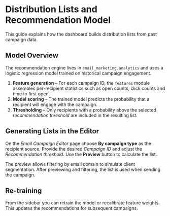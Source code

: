 # Distribution Lists and Recommendation Model

This guide explains how the dashboard builds distribution lists from past campaign data.

## Model Overview

The recommendation engine lives in `email_marketing.analytics` and uses a logistic regression
model trained on historical campaign engagement.

1. **Feature generation** – For each campaign ID, the `features` module
   assembles per-recipient statistics such as open counts, click counts and
   time to first open.
2. **Model scoring** – The trained model predicts the probability that a
   recipient will engage with the campaign.
3. **Thresholding** – Only recipients with a probability above the selected
   *recommendation threshold* are included in the resulting list.

## Generating Lists in the Editor

On the *Email Campaign Editor* page choose **By campaign type** as the recipient
source. Provide the desired *Campaign ID* and adjust the *Recommendation
threshold*. Use the **Preview** button to calculate the list.

The preview allows filtering by email domain to simulate client segmentation.
After previewing and filtering, the list is used when sending the campaign.

## Re-training

From the sidebar you can retrain the model or recalibrate feature weights. This
updates the recommendations for subsequent campaigns.